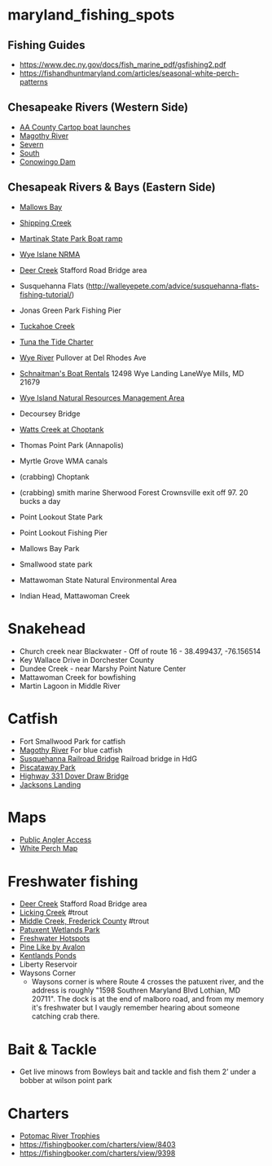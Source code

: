 # maryland_fishing_spots

## Fishing Guides
- https://www.dec.ny.gov/docs/fish_marine_pdf/gsfishing2.pdf
- https://fishandhuntmaryland.com/articles/seasonal-white-perch-patterns

## Chesapeake Rivers (Western Side)
- [AA County Cartop boat launches](https://www.aacounty.org/services-and-programs/cartop-boat-launch)
- [Magothy River](https://www.aacounty.org/locations-and-directions/beachwood-park)
- [Severn](https://www.aacounty.org/locations-and-directions/jonas-and-anne-catharine-green-park)
- [South](https://www.aacounty.org/departments/recreation-parks/parks/mayo-beach/cartop-boat-launch/)
- [Conowingo Dam](https://news.maryland.gov/dnr/2017/09/22/fishing-at-conowingo-reservoir/)

## Chesapeak Rivers & Bays (Eastern Side)
- [Mallows Bay](https://dnr.maryland.gov/ccs/Pages/mallowsbay.aspx)
- [Shipping Creek](https://www.parksnrec.org/wp-content/uploads/2016/02/Directions-to-QAC-Public-Landings.pdf)
- [Martinak State Park Boat ramp](https://dnr.maryland.gov/publiclands/Pages/eastern/Martinak/Fishing-Boating.aspx)
- [Wye Islane NRMA](https://dnr.maryland.gov/publiclands/Pages/eastern/WyeIsland/Fishing-Boating.aspx)


- [Deer Creek](https://dnr.maryland.gov/fisheries/Pages/hotspots/deer.aspx) Stafford Road Bridge area
- Susquehanna Flats (http://walleyepete.com/advice/susquehanna-flats-fishing-tutorial/)
- Jonas Green Park Fishing Pier
- [Tuckahoe Creek](https://en.wikipedia.org/wiki/Tuckahoe_Creek)
- [Tuna the Tide Charter](http://exploredelmarva.com/crabbing.htm)
- [Wye River](https://en.wikipedia.org/wiki/Wye_River_(Maryland)) Pullover at Del Rhodes Ave
- [Schnaitman's Boat Rentals](http://schnaitmansboat.com/) 12498 Wye Landing LaneWye Mills, MD 21679
- [Wye Island Natural Resources Management Area](http://dnr.maryland.gov/publiclands/Pages/eastern/WyeIsland/Fishing-Boating.aspx)
- Decoursey Bridge
- [Watts Creek at Choptank](https://dnr.maryland.gov/publiclands/Pages/eastern/Martinak/Fishing-Boating.aspx) 
- Thomas Point Park (Annapolis)
- Myrtle Grove WMA canals
- (crabbing) Choptank
- (crabbing) smith marine Sherwood Forest Crownsville exit off 97. 20 bucks a day
- Point Lookout State Park
- Point Lookout Fishing Pier
- Mallows Bay Park
- Smallwood state park
- Mattawoman State Natural Environmental Area
- Indian Head, Mattawoman Creek

# Snakehead
- Church creek near Blackwater - Off of route 16 - 38.499437, -76.156514 
- Key Wallace Drive in Dorchester County
- Dundee Creek - near Marshy Point Nature Center
- Mattawoman Creek for bowfishing
- Martin Lagoon in Middle River

# Catfish
- Fort Smallwood Park for catfish
- [Magothy River](https://www.google.com/maps/place/Magothy+River/@39.0813495,-76.5150411,14z/data=!4m5!3m4!1s0x89b7f8ee07ab0dc3:0xfc6ad2823c1d2e13!8m2!3d39.0850384!4d-76.492931) For blue catfish
- [Susquehanna Railroad Bridge]() Railroad bridge in HdG
- [Piscataway Park](https://www.nps.gov/pisc/planyourvisit/outdooractivities.htm)
- [Highway 331 Dover Draw Bridge](https://maps.google.com/?daddr=38.757662,%20-75.998177)
- [Jacksons Landing](https://familycanoeingdc.wordpress.com/2013/06/05/patuxent-river-at-jackson-landing-jug-bay-natural-area/)

# Maps
- [Public Angler Access](http://gisapps.dnr.state.md.us/PublicFishingAccess/index.html)
- [White Perch Map](https://www.google.com/maps/d/viewer?hl=en_US&mid=1TPXJQjRC_pv2CrNBnWzGputBPDw&ll=38.945658400773304%2C-76.3754515&z=10)

# Freshwater fishing
- [Deer Creek](https://dnr.maryland.gov/fisheries/Pages/hotspots/deer.aspx) Stafford Road Bridge area
- [Licking Creek](https://switchfisher.com/trout_content/washington/LickingCreek.html) #trout
- [Middle Creek, Frederick County](https://switchfisher.com/trout_content/frederick/MiddleCreek.html) #trout
- [Patuxent Wetlands Park](https://www.aacounty.org/locations-and-directions/patuxent-wetlands-park)
- [Freshwater Hotspots](https://dnr.maryland.gov/fisheries/Pages/hotspots/index.aspx)
- [Pine Like by Avalon](http://www.switchfisher.com/trout_content/montgomery/PineLake.html)
- [Kentlands Ponds](https://www.gaithersburgmd.gov/recreation/parks-fields/kentlands-lakes)
- Liberty Reservoir
- Waysons Corner 
    - Waysons corner is where Route 4 crosses the patuxent river, and the address is roughly "1598 Southren Maryland Blvd Lothian, MD 20711". The dock is at the end of malboro road, and from my memory it's freshwater but I vaugly remember hearing about someone catching crab there.


# Bait & Tackle
- Get live minows from Bowleys bait and tackle and fish them 2’ under a bobber at wilson point park

# Charters
- [Potomac River Trophies](https://www.potomacrivertrophies.com/)
- https://fishingbooker.com/charters/view/8403
- https://fishingbooker.com/charters/view/9398

